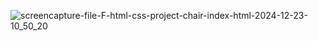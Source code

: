 ![screencapture-file-F-html-css-project-chair-index-html-2024-12-23-10_50_20](https://github.com/user-attachments/assets/eb2e1628-3325-4e1d-8622-84ec9db1420c)
